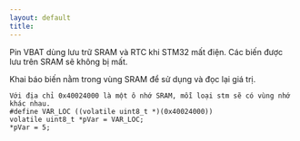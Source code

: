 ```yaml
---
layout: default
title: 
---
```


Pin VBAT dùng lưu trữ SRAM và RTC khi STM32 mất điện.
Các biến được lưu trên SRAM sẽ không bị mất.

Khai báo biến nằm trong vùng SRAM để sử dụng và đọc lại giá trị.
```
Với địa chỉ 0x40024000 là một ô nhớ SRAM, mỗi loại stm sẽ có vùng nhớ khác nhau.
#define VAR_LOC ((volatile uint8_t *)(0x40024000))
volatile uint8_t *pVar = VAR_LOC;
*pVar = 5;
```